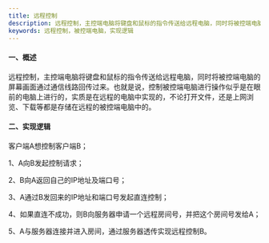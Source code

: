```yaml
---
title: 远程控制
description: 远程控制，主控端电脑将键盘和鼠标的指令传送给远程电脑，同时将被控端电脑的屏幕画面通过通信线路回传过来。
keywords: 远程控制，被控端电脑，实现逻辑
---
```


#### 一、概述

远程控制，主控端电脑将键盘和鼠标的指令传送给远程电脑，同时将被控端电脑的屏幕画面通过通信线路回传过来。也就是说，控制被控端电脑进行操作似乎是在眼前的电脑上进行的，实质是在远程的电脑中实现的，不论打开文件，还是上网浏览、下载等都是存储在远程的被控端电脑中的。

#### 二、实现逻辑

客户端A想控制客户端B；

1、A向B发起控制请求；

2、B向A返回自己的IP地址及端口号；

3、A通过B发回来的IP地址和端口号发起直连控制；

4、如果直连不成功，则B向服务器申请一个远程房间号，并把这个房间号发给A；

5、A与服务器连接并进入房间，通过服务器透传实现远程控制B。

